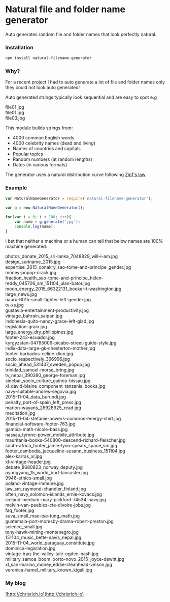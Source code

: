 # Natural file and folder name generator
Auto generates random file and folder names that look perfectly natural.

### Installation
```js
npm install natural-filename-generator
```

### Why?
For a recent project I had to auto generate a lot of file and folder names only they could not look auto generated!

Auto generated strings typically look sequential and are easy to spot e.g

file01.jpg  
file01.jpg  
file03.jpg  

This module builds strings from:
 
* 4000 common English words
* 4000 celebrity names (dead and living)
* Names of countries and capitals
* Popular topics
* Random numbers (at random lengths)
* Dates (in various formats)

The generator uses a natural distribution curve following [Zipf's law](https://en.wikipedia.org/wiki/Zipf%27s_law)

### Example

```js
var NaturalNameGenerator = require('natural-filename-generator');

var g = new NaturalNameGenerator();
    
for(var i = 0; i < 100; i++){
    var name = g.generate('jpg');
    console.log(name);
}
```
I bet that neither a machine or a human can tell that below names are 100% machine generated:

photos_donate_2015_sri-lanka_7048829_will-i-am.jpg  
design_suriname_2015.jpg  
expertise_2015_conakry_sao-tome-and-principe_gender.jpg  
money-popup-crack.jpg  
fraction_health_sao-tome-and-principe_helen-reddy_045706_sm_151104_ulan-bator.jpg  
moon_energy_2015_66322131_booker-t-washington.jpg  
large_news.jpg  
nauru-6015-small-fighter-left-gender.jpg  
tv-xs.jpg  
gustavia-entertainment-productivity.jpg  
vintage_bahrain_saipan.jpg  
indonesia-quito-nancy-grace-left-glad.jpg  
legislation-grain.jpg  
large_energy_dry_philippines.jpg  
footer-243-ecuador.jpg  
kyrgyzstan-04795009-picabo-street-guide-style.jpg  
india-data-large-gk-chesterton-mother.jpg  
footer-barbados-celine-dion.jpg  
socio_respectively_366996.jpg  
socio_ahead_531437_sweden_popup.jpg  
trinidad_samuel-morse_bring.jpg  
tv_nepal_390380_george-foreman.jpg  
sidebar_socio_culture_guinea-bissau.jpg  
xl_david-blaine_component_tanzania_books.jpg  
navy-suitable-andres-segovia.jpg  
2015-11-04_data_burundi.jpg  
penalty_port-of-spain_left_press.jpg  
marlon-wayans_26928925_read.jpg  
meditation.jpg  
2015-11-04-stefanie-powers-comoros-energy-shirt.jpg  
financial-software-footer-763.jpg  
gambia-math-nicole-bass.jpg  
nassau_tyrone-power_mobile_attribute.jpg  
mauritania-books-540800-descend-richard-fleischer.jpg  
south-africa_footer_jamie-lynn-spears_space_sm.jpg  
footer_cambodia_jacqueline-susann_business_151104.jpg  
alex-karras_xl.jpg  
xl-vintage-header.jpg  
debate_8680823_norway_deputy.jpg  
pyongyang_15_world_burt-lancaster.jpg  
9946-ethics-small.jpg  
poland-vintage-immune.jpg  
law_sm_raymond-chandler_finland.jpg  
often_navy_solomon-islands_ernie-kovacs.jpg  
iceland-medium-mary-pickford-74534-navy.jpg  
melvin-van-peebles-cte-divoire-jobs.jpg  
faq_footer.jpg  
suva_small_mao-tse-tung_math.jpg  
guatemala-port-moresby-drama-robert-preston.jpg  
science_small.jpg  
tony-hawk-mining-montenegro.jpg  
151104_music_bette-davis_nepal.jpg  
2015-11-04_world_paraguay_constitute.jpg  
dominica-legislation.jpg  
vintage-iraq-the-valley-tale-ogden-nash.jpg  
military_samoa_boom_porto-novo_2015_joyce-dewitt.jpg  
xl_san-marino_money_eddie-cleanhead-vinson.jpg  
veronica-hamel_military_known_kigali.jpg  

### My blog
[http://chrisrich.io](http://chrisrich.io)

